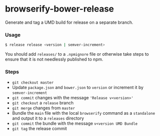 browserify-bower-release
========================

Generate and tag a UMD build for release on a separate branch.

### Usage

```bash
$ release release <version | semver-increment>
```

You should add `releases/` to a `.npmignore` file or otherwise take steps to ensure that it is not needlessly published to npm. 

### Steps

* `git checkout master`
* Update `package.json` and `bower.json` to `version` or increment it by `semver-increment`
* `git commit` changes with the message `'Release v<version>'`
* `git checkout` a `release` branch
* `git merge` changes from `master`
* Bundle the `main` file with the local `browserify` command as a `standalone` and output it to a `releases` directory
* `git commit` the bundle with the message `v<version UMD Bundle`
* `git tag` the release commit
